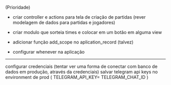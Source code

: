 (Prioridade)
- criar controller e actions para tela de criação de partidas (rever modelagem de dados para partidas e jogadores)
- criar modulo que sorteia times e colocar em um botão em alguma view

- adicionar função add_scope no aplication_record (talvez)
- configurar whenever na aplicação

---
configurar credenciais (tentar ver uma forma de conectar com banco de dados em produção, através da credenciais)
salvar telegram api keys no environment de prod ( TELEGRAM_API_KEY= TELEGRAM_CHAT_ID )